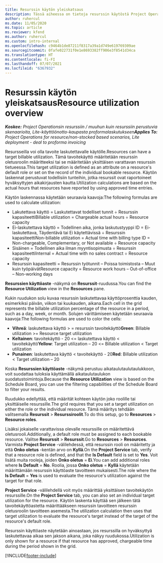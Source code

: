 ```yaml
---
title: Resurssin käytön yleiskatsaus
description: Tässä aiheessa on tietoja resurssin käytöstä Project Operationsissa.
author: ruhercul
ms.date: 11/05/2020
ms.topic: article
ms.reviewer: kfend
ms.author: ruhercul
ms.custom: intro-internal
ms.openlocfilehash: c9464b1de87211f8317a39a1d749e619769309ae
ms.sourcegitcommit: 0fafe022731f0e1e8693382ff906e3f8541d34ca
ms.translationtype: HT
ms.contentlocale: fi-FI
ms.lasthandoff: 07/07/2021
ms.locfileid: "6367932"
---
```

# <a name="resource-utilization-overview"></a><span data-ttu-id="3caef-103">Resurssin käytön yleiskatsaus</span><span class="sxs-lookup"><span data-stu-id="3caef-103">Resource utilization overview</span></span>

<span data-ttu-id="3caef-104">_**Koskee:** Project Operationsin resurssiin / muuhun kuin resurssiin perustuvia skenaarioita, Lite-käyttöönotto-kaupasta proformalaskutukseen_</span><span class="sxs-lookup"><span data-stu-id="3caef-104">_**Applies To:** Project Operations for resource/non-stocked based scenarios, Lite deployment - deal to proforma invoicing_</span></span>

<span data-ttu-id="3caef-105">Resursseilla voi olla tavoite laskutettavalle käytölle.</span><span class="sxs-lookup"><span data-stu-id="3caef-105">Resources can have a target billable utilization.</span></span> <span data-ttu-id="3caef-106">Tämä tavoitekäyttö määritetään resurssin oletusroolin määritteeksi tai se määritetään yksittäisen varattavan resurssin tietueessa.</span><span class="sxs-lookup"><span data-stu-id="3caef-106">This target utilization is defined as an attribute on a resource's default role or set on the record of the individual bookable resource.</span></span> <span data-ttu-id="3caef-107">Käytön laskennat perustuvat todellisiin tunteihin, jotka resurssit ovat raportoineet hyväksyttyjen aikakirjausten kautta.</span><span class="sxs-lookup"><span data-stu-id="3caef-107">Utilization calculations are based on the actual hours that resources have reported by using approved time entries.</span></span>

<span data-ttu-id="3caef-108">Käytön laskennassa käytetään seuraavia kaavoja:</span><span class="sxs-lookup"><span data-stu-id="3caef-108">The following formulas are used to calculate utilization:</span></span>

  - <span data-ttu-id="3caef-109">Lakutettava käyttö = Laskutettavat todelliset tunnit ÷ Resurssin kapasiteetti</span><span class="sxs-lookup"><span data-stu-id="3caef-109">Billable utilization = Chargeable actual hours ÷ Resource capacity</span></span>
  - <span data-ttu-id="3caef-110">Ei-laskutettava käyttö = Todellinen aika, jonka laskutustyyppi ID = Ei-laskutettava, Täydentävä tai Ei käytettävissä ÷ Resurssin kapasiteetti</span><span class="sxs-lookup"><span data-stu-id="3caef-110">Non-billable utilization = Actual time with billing type ID = Non-chargeable, Complementary, or Not available ÷ Resource capacity</span></span>
  - <span data-ttu-id="3caef-111">Sisäinen = Todellinen aika ilman myyntisopimusta ÷ Resurssin kapasiteetti</span><span class="sxs-lookup"><span data-stu-id="3caef-111">Internal = Actual time with no sales contract ÷ Resource capacity</span></span>
  - <span data-ttu-id="3caef-112">Resurssin kapasiteetti = Resurssin työtunnit – Poissa toimistosta – Muut kuin työpäivät</span><span class="sxs-lookup"><span data-stu-id="3caef-112">Resource capacity = Resource work hours – Out-of-office – Non-working days</span></span>

<span data-ttu-id="3caef-113">**Resurssien käyttöaste** -näkymä on **Resurssit**-ruudussa.</span><span class="sxs-lookup"><span data-stu-id="3caef-113">You can find the **Resource Utilization** view in the **Resources** pane.</span></span>

<span data-ttu-id="3caef-114">Kukin ruudukon solu kuvaa resurssin laskutettavaa käyttöprosenttia kauden, esimerkiksi päivän, viikon tai kuukauden, aikana.</span><span class="sxs-lookup"><span data-stu-id="3caef-114">Each cell in the grid represents the billable utilization percentage of the resource in a period, such as a day, week, or month.</span></span> <span data-ttu-id="3caef-115">Solujen värittämiseen käytetään seuraavia kaavoja:</span><span class="sxs-lookup"><span data-stu-id="3caef-115">The following formulas are used to color the cells:</span></span>

  - <span data-ttu-id="3caef-116">**Vihreä**: laskutettava käyttö > = resurssin tavoitekäyttö</span><span class="sxs-lookup"><span data-stu-id="3caef-116">**Green**: Billable utilization >= Resource target utilization</span></span>
  - <span data-ttu-id="3caef-117">**Keltainen**: tavoitekäyttö - 20 <= laskutettava käyttö < tavoitekäyttö</span><span class="sxs-lookup"><span data-stu-id="3caef-117">**Yellow**: Target utilization – 20 <= Billable utilization < Target utilization</span></span>
  - <span data-ttu-id="3caef-118">**Punainen**: laskutettava käyttö < tavoitekäyttö - 20</span><span class="sxs-lookup"><span data-stu-id="3caef-118">**Red**: Billable utilization < Target utilization – 20</span></span>

<span data-ttu-id="3caef-119">Koska **Resurssien käyttöaste** -näkymä perustuu aikataulutaulutaulukkoon, voit suodattaa tuloksia käyttämällä aikataulutaulukon suodatustoimintoja.</span><span class="sxs-lookup"><span data-stu-id="3caef-119">Because the **Resource Utilization** view is based on the Schedule Board, you can use the filtering capabilities of the Schedule Board to filter your results.</span></span>

<span data-ttu-id="3caef-120">Ruudukko edellyttää, että määrität kohteen käytön joko roolille tai yksittäiselle resurssille.</span><span class="sxs-lookup"><span data-stu-id="3caef-120">The grid requires that you set a target utilization on either the role or the individual resource.</span></span> <span data-ttu-id="3caef-121">Tämä määritys tehdään valitsemalla **Resurssit** > **Resurssiroolit**.</span><span class="sxs-lookup"><span data-stu-id="3caef-121">To do this setup, go to **Resources** > **Resource roles**.</span></span>

<span data-ttu-id="3caef-122">Lisäksi jokaiselle varattavissa olevalle resurssille on määritettävä oletusrooli.</span><span class="sxs-lookup"><span data-stu-id="3caef-122">Additionally, a default role must be assigned to each bookable resource.</span></span> <span data-ttu-id="3caef-123">Valitse **Resurssit** > **Resurssit**.</span><span class="sxs-lookup"><span data-stu-id="3caef-123">Go to **Resources** > **Resources**.</span></span> <span data-ttu-id="3caef-124">Varmista **Project Service** -välilehdessä, että resurssin rooli on määritetty ja että **Onko oletus** -kentän arvo on **Kyllä**.</span><span class="sxs-lookup"><span data-stu-id="3caef-124">On the **Project Service** tab, verify that a resource role is defined, and that the **Is Default** field is set to **Yes**.</span></span> <span data-ttu-id="3caef-125">Voit lisätä muita rooleja, joiden **Onko oletus** = **Ei**.</span><span class="sxs-lookup"><span data-stu-id="3caef-125">You can add additional roles where **Is Default** = **No**.</span></span> <span data-ttu-id="3caef-126">Roolia, jossa **Onko oletus** = **Kyllä** käytetään määrittämään resurssin käyttöaste tavoitteen mukaisesti.</span><span class="sxs-lookup"><span data-stu-id="3caef-126">The role where the **Is Default** = **Yes** is used to evaluate the resource's utilization against the target for that role.</span></span>

<span data-ttu-id="3caef-127">**Project Service** -välilehdellä voit myös määrittää yksittäisen tavoitekäytön resurssille.</span><span class="sxs-lookup"><span data-stu-id="3caef-127">On the **Project Service** tab, you can also set an individual target utilization for the resource.</span></span> <span data-ttu-id="3caef-128">Käytön laskenta käyttää sen jälkeen tätä tavoitekäyttöastetta määrittääkseen resurssin tavoitteen resurssin oletusroolin tavoitteen asemesta.</span><span class="sxs-lookup"><span data-stu-id="3caef-128">The utilization calculation then uses that target utilization to evaluate the resource's target instead of the target of the resource's default role.</span></span>

<span data-ttu-id="3caef-129">Resurssin käyttöaste näytetään ainoastaan, jos resurssilla on hyväksyttyä laskutettavaa aikaa sen jakson aikana, joka näkyy ruudukossa.</span><span class="sxs-lookup"><span data-stu-id="3caef-129">Utilization is only shown for a resource if that resource has approved, chargeable time during the period shown in the grid.</span></span>


[!INCLUDE[footer-include](../includes/footer-banner.md)]